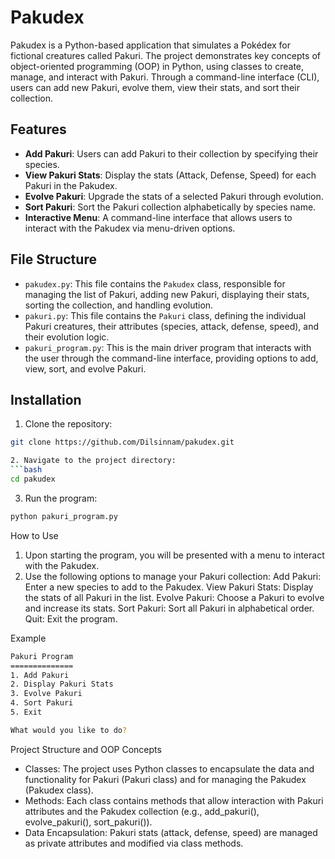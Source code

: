 # Pakudex

Pakudex is a Python-based application that simulates a Pokédex for fictional creatures called Pakuri. The project demonstrates key concepts of object-oriented programming (OOP) in Python, using classes to create, manage, and interact with Pakuri. Through a command-line interface (CLI), users can add new Pakuri, evolve them, view their stats, and sort their collection.

## Features

- **Add Pakuri**: Users can add Pakuri to their collection by specifying their species.
- **View Pakuri Stats**: Display the stats (Attack, Defense, Speed) for each Pakuri in the Pakudex.
- **Evolve Pakuri**: Upgrade the stats of a selected Pakuri through evolution.
- **Sort Pakuri**: Sort the Pakuri collection alphabetically by species name.
- **Interactive Menu**: A command-line interface that allows users to interact with the Pakudex via menu-driven options.

## File Structure

- `pakudex.py`: This file contains the `Pakudex` class, responsible for managing the list of Pakuri, adding new Pakuri, displaying their stats, sorting the collection, and handling evolution.
- `pakuri.py`: This file contains the `Pakuri` class, defining the individual Pakuri creatures, their attributes (species, attack, defense, speed), and their evolution logic.
- `pakuri_program.py`: This is the main driver program that interacts with the user through the command-line interface, providing options to add, view, sort, and evolve Pakuri.

## Installation

1. Clone the repository:
```bash
git clone https://github.com/Dilsinnam/pakudex.git

2. Navigate to the project directory:
```bash
cd pakudex
```

3. Run the program:
```bash
python pakuri_program.py
```

How to Use

1. Upon starting the program, you will be presented with a menu to interact with the Pakudex.
2. Use the following options to manage your Pakuri collection:
    Add Pakuri: Enter a new species to add to the Pakudex.
    View Pakuri Stats: Display the stats of all Pakuri in the list.
    Evolve Pakuri: Choose a Pakuri to evolve and increase its stats.
    Sort Pakuri: Sort all Pakuri in alphabetical order.
    Quit: Exit the program.

Example
```bash
Pakuri Program
==============
1. Add Pakuri
2. Display Pakuri Stats
3. Evolve Pakuri
4. Sort Pakuri
5. Exit

What would you like to do? 
```

Project Structure and OOP Concepts
- Classes: The project uses Python classes to encapsulate the data and functionality for Pakuri (Pakuri class) and for managing the Pakudex (Pakudex class).
- Methods: Each class contains methods that allow interaction with Pakuri attributes and the Pakudex collection (e.g., add_pakuri(), evolve_pakuri(), sort_pakuri()).
- Data Encapsulation: Pakuri stats (attack, defense, speed) are managed as private attributes and modified via class methods.